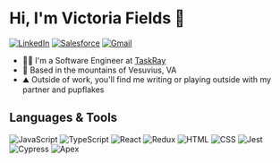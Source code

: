 # Hi, I'm Victoria Fields 👋

[![LinkedIn](https://img.shields.io/badge/Victoria%20Fields%20-%230077B5.svg?&style=flat-square&logo=linkedin&logoColor=white&link=https://www.linkedin.com/in/victoria-ashley-fields/)](https://www.linkedin.com/in/victoria-ashley-fields/)
[![Salesforce](https://img.shields.io/badge/Victoria%20Fields%20-%2300A1E0.svg?&style=flat-square&logo=salesforce&logoColor=white&link=https://trailblazer.me/id/victoria-ashley-fields)](https://www.salesforce.com/trailblazer/victoria-ashley-fields)
[![Gmail](https://img.shields.io/badge/Victoria%20Fields%20-%23D14836.svg?&style=flat-square&logo=gmail&logoColor=white&link=mailto:victoriaashleyfields@gmail.com)](mailto:victoriaashleyfields@gmail.com)

 - 👩‍💻 I'm a Software Engineer at [TaskRay](https://www.taskray.com/)
 - 📍 Based in the mountains of Vesuvius, VA
 - ⛰️ Outside of work, you'll find me writing or playing outside with my partner and pupflakes

## Languages & Tools
![JavaScript](https://img.shields.io/badge/JavaScript%20-%23323330.svg?&style=flat-square&logo=javascript&logoColor=%23F7DF1E)
![TypeScript](https://img.shields.io/badge/TypeScript-%23007ACC.svg?style=flat-square&logo=typescript&logoColor=white)
![React](https://img.shields.io/badge/React%20-%2320232a.svg?&style=flat-square&logo=react&logoColor=%2361DAFB)
![Redux](https://img.shields.io/badge/Redux-%23593d88.svg?style=flat-square&logo=redux&logoColor=white)
![HTML](https://img.shields.io/badge/HTML5%20-%23E34F26.svg?&style=flat-square&logo=html5&logoColor=white)
![CSS](https://img.shields.io/badge/CSS3%20-%231572B6.svg?&style=flat-square&logo=css3&logoColor=white)
![Jest](https://img.shields.io/badge/Jest%20-%23C21325.svg?&style=flat-square&logo=Jest&logoColor=white)
![Cypress](https://img.shields.io/badge/Cypress%20-%23E5E5E5.svg?&style=flat-square&logo=Cypress&logoColor=%058a5e)
![Apex](https://img.shields.io/badge/Apex%20-%2300A1E0.svg?&style=flat-square&logo=salesforce&logoColor=white)
